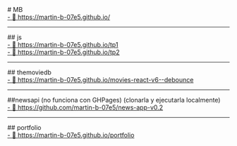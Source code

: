 <html>
# MB <br>
 <a href="https://martin-b-07e5.github.io/">
  - 🌱 https://martin-b-07e5.github.io/
 </a>
<hr>
## js <br>
<a href="https://martin-b-07e5.github.io/tp1">
  - 🚀 https://martin-b-07e5.github.io/tp1
</a>
<br>
<a href="https://martin-b-07e5.github.io/tp2">
  - 🚀 https://martin-b-07e5.github.io/tp2
</a>
<hr>
## themoviedb <br>
<a href="https://martin-b-07e5.github.io/movies-react-v6--debounce">
  - 🚀 https://martin-b-07e5.github.io/movies-react-v6--debounce
</a>
<hr>
##newsapi (no funciona con GHPages) (clonarla y ejecutarla localmente) <br>
<a href="https://github.com/martin-b-07e5/news-app-v0.2">
  - 🚀 https://github.com/martin-b-07e5/news-app-v0.2
</a>
<hr>  
## portfolio <br>
<a href="https://martin-b-07e5.github.io/portfolio">
  - 👷 https://martin-b-07e5.github.io/portfolio
</a>
</html>
